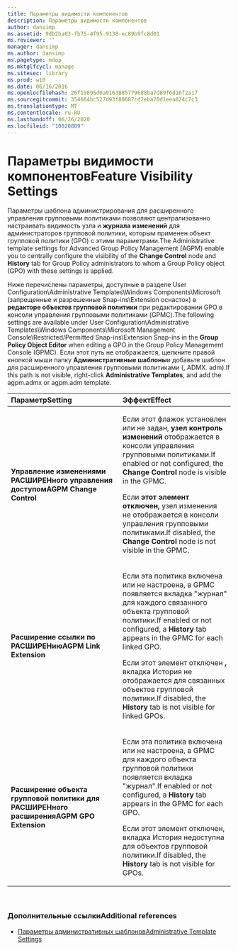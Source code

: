 ```yaml
---
title: Параметры видимости компонентов
description: Параметры видимости компонентов
author: dansimp
ms.assetid: 9db2ba03-fb75-4f95-9138-ec89b9fc8d01
ms.reviewer: ''
manager: dansimp
ms.author: dansimp
ms.pagetype: mdop
ms.mktglfcycl: manage
ms.sitesec: library
ms.prod: w10
ms.date: 06/16/2016
ms.openlocfilehash: 26f19895d0a9163885779688ba7d89f6d16f2a17
ms.sourcegitcommit: 354664bc527d93f80687cd2eba70d1eea024c7c3
ms.translationtype: MT
ms.contentlocale: ru-RU
ms.lasthandoff: 06/26/2020
ms.locfileid: "10820809"
---
```

# <span data-ttu-id="12ff6-103">Параметры видимости компонентов</span><span class="sxs-lookup"><span data-stu-id="12ff6-103">Feature Visibility Settings</span></span>


<span data-ttu-id="12ff6-104">Параметры шаблона администрирования для расширенного управления групповыми политиками позволяют централизованно настраивать видимость узла и **журнала** **изменений** для администраторов групповой политики, которым применен объект групповой политики (GPO) с этими параметрами.</span><span class="sxs-lookup"><span data-stu-id="12ff6-104">The Administrative template settings for Advanced Group Policy Management (AGPM) enable you to centrally configure the visibility of the **Change Control** node and **History** tab for Group Policy administrators to whom a Group Policy object (GPO) with these settings is applied.</span></span>

<span data-ttu-id="12ff6-105">Ниже перечислены параметры, доступные в разделе User Configuration\\Administrative Templates\\Windows Components\\Microsoft (запрещенные и разрешенные Snap-ins\\Extension оснасток) в **редакторе объектов групповой политики** при редактировании GPO в консоли управления групповыми политиками (GPMC).</span><span class="sxs-lookup"><span data-stu-id="12ff6-105">The following settings are available under User Configuration\\Administrative Templates\\Windows Components\\Microsoft Management Console\\Restricted/Permitted Snap-ins\\Extension Snap-ins in the **Group Policy Object Editor** when editing a GPO in the Group Policy Management Console (GPMC).</span></span> <span data-ttu-id="12ff6-106">Если этот путь не отображается, щелкните правой кнопкой мыши папку **Административные шаблоны**и добавьте шаблон для расширенного управления групповыми политиками (, ADMX. adm).</span><span class="sxs-lookup"><span data-stu-id="12ff6-106">If this path is not visible, right-click **Administrative Templates**, and add the agpm.admx or agpm.adm template.</span></span>

<table>
<colgroup>
<col width="50%" />
<col width="50%" />
</colgroup>
<thead>
<tr class="header">
<th align="left"><span data-ttu-id="12ff6-107">Параметр</span><span class="sxs-lookup"><span data-stu-id="12ff6-107">Setting</span></span></th>
<th align="left"><span data-ttu-id="12ff6-108">Эффект</span><span class="sxs-lookup"><span data-stu-id="12ff6-108">Effect</span></span></th>
</tr>
</thead>
<tbody>
<tr class="odd">
<td align="left"><p><strong><span data-ttu-id="12ff6-109">Управление изменениями РАСШИРЕНного управления доступом</span><span class="sxs-lookup"><span data-stu-id="12ff6-109">AGPM Change Control</span></span></strong></p></td>
<td align="left"><p><span data-ttu-id="12ff6-110">Если этот флажок установлен или не задан, <strong> узел контроль изменений </strong> отображается в консоли управления групповыми политиками.</span><span class="sxs-lookup"><span data-stu-id="12ff6-110">If enabled or not configured, the <strong>Change Control</strong> node is visible in the GPMC.</span></span></p>
<p><span data-ttu-id="12ff6-111">Если <strong> этот элемент отключен, </strong> узел изменения не отображается в консоли управления групповыми политиками.</span><span class="sxs-lookup"><span data-stu-id="12ff6-111">If disabled, the <strong>Change Control</strong> node is not visible in the GPMC.</span></span></p></td>
</tr>
<tr class="even">
<td align="left"><p><strong><span data-ttu-id="12ff6-112">Расширение ссылки по РАСШИРЕНию</span><span class="sxs-lookup"><span data-stu-id="12ff6-112">AGPM Link Extension</span></span></strong></p></td>
<td align="left"><p><span data-ttu-id="12ff6-113">Если эта политика включена или не настроена, <strong> </strong> в GPMC появляется вкладка "журнал" для каждого связанного объекта групповой политики.</span><span class="sxs-lookup"><span data-stu-id="12ff6-113">If enabled or not configured, a <strong>History</strong> tab appears in the GPMC for each linked GPO.</span></span></p>
<p><span data-ttu-id="12ff6-114">Если этот элемент отключен <strong> , </strong> вкладка История не отображается для связанных объектов групповой политики.</span><span class="sxs-lookup"><span data-stu-id="12ff6-114">If disabled, the <strong>History</strong> tab is not visible for linked GPOs.</span></span></p></td>
</tr>
<tr class="odd">
<td align="left"><p><strong><span data-ttu-id="12ff6-115">Расширение объекта групповой политики для РАСШИРЕНного расширения</span><span class="sxs-lookup"><span data-stu-id="12ff6-115">AGPM GPO Extension</span></span></strong></p></td>
<td align="left"><p><span data-ttu-id="12ff6-116">Если эта политика включена или не настроена, <strong> </strong> в GPMC для каждого объекта групповой политики появляется вкладка "журнал".</span><span class="sxs-lookup"><span data-stu-id="12ff6-116">If enabled or not configured, a <strong>History</strong> tab appears in the GPMC for each GPO.</span></span></p>
<p><span data-ttu-id="12ff6-117">Если этот элемент отключен, вкладка История недоступна <strong> </strong> для объектов групповой политики.</span><span class="sxs-lookup"><span data-stu-id="12ff6-117">If disabled, the <strong>History</strong> tab is not visible for GPOs.</span></span></p></td>
</tr>
</tbody>
</table>

 

### <span data-ttu-id="12ff6-118">Дополнительные ссылки</span><span class="sxs-lookup"><span data-stu-id="12ff6-118">Additional references</span></span>

-   [<span data-ttu-id="12ff6-119">Параметры административных шаблонов</span><span class="sxs-lookup"><span data-stu-id="12ff6-119">Administrative Template Settings</span></span>](administrative-template-settings.md)

 

 





